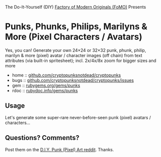 The Do-It-Yourself (DIY) [Factory of Modern Originals (FoMO)](https://github.com/pixelartexchange/originals) Presents

# Punks, Phunks, Philips, Marilyns & More (Pixel Characters / Avatars)

Yes, you can! Generate your own 24×24 or 32×32 punk, phunk, philip, marilyn & more (pixel) avatar / character images (off chain) from text attributes (via built-in spritesheet); incl. 2x/4x/8x zoom for bigger sizes and more



* home  :: [github.com/cryptopunksnotdead/cryptopunks](https://github.com/cryptopunksnotdead/cryptopunks)
* bugs  :: [github.com/cryptopunksnotdead/cryptopunks/issues](https://github.com/cryptopunksnotdead/cryptopunks/issues)
* gem   :: [rubygems.org/gems/punks](https://rubygems.org/gems/punks)
* rdoc  :: [rubydoc.info/gems/punks](http://rubydoc.info/gems/punks)




##  Usage

Let's generate some super-rare never-before-seen
punk (pixel) avatars / characters...


## Questions? Comments?

Post them on the [D.I.Y. Punk (Pixel) Art reddit](https://old.reddit.com/r/DIYPunkArt). Thanks.

